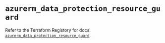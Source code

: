 # `azurerm_data_protection_resource_guard`

Refer to the Terraform Registory for docs: [`azurerm_data_protection_resource_guard`](https://www.terraform.io/docs/providers/azurerm/r/data_protection_resource_guard).
